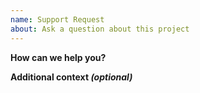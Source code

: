 ```yaml
---
name: Support Request
about: Ask a question about this project
---
```


**How can we help you?**
<!-- A clear and concise description of what the bug is -->

**Additional context _(optional)_**
<!-- Add any other context about here -->
